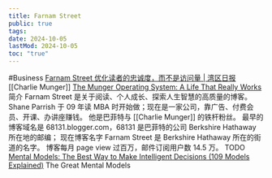 ```yaml
---
title: Farnam Street
public: true
tags:
date: 2024-10-05
lastMod: 2024-10-05
toc: "true"
---
```


#Business
[Farnam Street 优化读者的忠诚度，而不是访问量 | 湾区日报](https://wanqu.co/a/5567/2017-08-28-why-farnam-street-optimizes-for-loyalty-not-pageviews.html/)
[[Charlie Munger]] [The Munger Operating System: A Life That Really Works](https://fs.blog/2016/04/munger-operating-system/?utm_source=wanqu.co&utm_campaign=Wanqu+Daily&utm_medium=website)
简介
Farnam Street 是关于阅读、个人成长、探索人生智慧的高质量的博客。Shane Parrish 于 09 年读 MBA 时开始做；现在是一家公司，靠广告、付费会员、开课、办讲座赚钱。
他是巴菲特与 [[Charlie Munger]] 的铁杆粉丝。
最早的博客域名是 68131.blogger.com，68131 是巴菲特的公司 Berkshire Hathaway 所在地的邮编；
现在博客名字 Farnam Street 是 Berkshire Hathaway 所在的街道的名字。
博客每月 page view 过百万，邮件订阅用户数 14.5 万。
TODO [Mental Models: The Best Way to Make Intelligent Decisions (109 Models Explained)](https://fs.blog/mental-models/)
The Great Mental Models